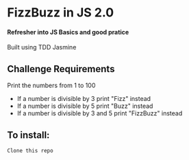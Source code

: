 # FizzBuzz in JS 2.0 

#### Refresher into JS Basics and good pratice

Built using TDD Jasmine

## Challenge Requirements

Print the numbers from 1 to 100
- If a number is divisible by 3 print "Fizz" instead
- If a number is divisible by 5 print "Buzz" instead
- If a number is divisible by 3 and 5 print "FizzBuzz" instead

## To install:

`Clone this repo`


